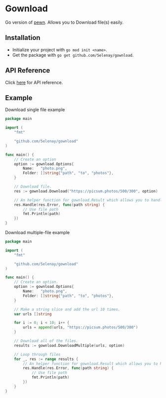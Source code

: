 # Gownload

Go version of [pewn](https://github.com/5elenay/pewn). Allows you to Download file(s) easily.

## Installation

- Initialize your project with `go mod init <name>`.
- Get the package with `go get github.com/5elenay/gownload`.

## API Reference

Click [here](https://pkg.go.dev/github.com/5elenay/gownload) for API reference.

## Example

Download single file example

```go
package main

import (
    "fmt"

    "github.com/5elenay/gownload"
)

func main() {
    // Create an option
    option := gownload.Options{
        Name:   "photo.png",
        Folder: []string{"path", "to", "photos"},
    }

    // Download file.
    res := gownload.Download("https://picsum.photos/500/300", option)

    // An helper function for gownload.Result which allows you to handle result and error easily.
    res.Handle(res.Error, func(path string) {
        // Use file path
        fmt.Println(path)
    })
}
```

Download multiple-file example

```go
package main

import (
    "fmt"

    "github.com/5elenay/gownload"
)

func main() {
    // Create an option.
    option := gownload.Options{
        Name:   "photo.png",
        Folder: []string{"path", "to", "photos"},
    }

    // Make a string slice and add the url 10 times.
    var urls []string

    for i := 0; i < 10; i++ {
        urls = append(urls, "https://picsum.photos/500/300")
    }

    // Download all of the files.
    results := gownload.DownloadMultiple(urls, option)

    // Loop through files
    for _, res := range results {
        // An helper function for gownload.Result which allows you to handle result and error easily.
        res.Handle(res.Error, func(path string) {
            // Use file path
            fmt.Println(path)
        })
    }
}

```
